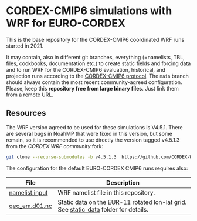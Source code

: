 # CORDEX-CMIP6 simulations with WRF for EURO-CORDEX

This is the base repository for the CORDEX-CMIP6 coordinated WRF runs started in 2021. 

It may contain, also in different git branches, everything (=namelists, TBL, files, cookbooks, documentation etc.) to create static fields and forcing data and to run WRF for the CORDEX-CMIP6 evaluation, historical, and projection runs according to the [CORDEX-CMIP6 protocol](https://cordex.org/wp-content/uploads/2021/05/CORDEX-CMIP6_exp_design_RCM.pdf).
The `main` branch should always contain the most recent community-agreed configuration.
Please, keep this **repository free from large binary files**. Just link them from a remote URL.

## Resources

The WRF version agreed to be used for these simulations is V4.5.1. There are several bugs in NoahMP that were fixed in this version, but some remain, so it is recommended to use directly the version tagged v4.5.1.3 from the _CORDEX WRF community_ fork:
```bash
git clone --recurse-submodules -b v4.5.1.3  https://github.com/CORDEX-WRF-community/WRF.git
```
The configuration for the default EURO-CORDEX CMIP6 runs requires also:

|File | Description |
|-----|-------------|
| [namelist.input](./namelist.input) | WRF namelist file in this repository. |
| [geo_em.d01.nc](https://meteo.unican.es/work/josipa/euro-cordex-cmip6/static_data/geo_em.d01_EUR-11_newLAI_LANDMATE_final.nc) | Static data on the EUR-11 rotated lon-lat grid. See [static_data](./static_data) folder for details.|
